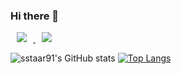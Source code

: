 ### Hi there 👋

<a href="https://www.instagram.com/sstaar_mx/">
    <img src="https://img.shields.io/badge/Instagram-go-important?style=flat&logo=Instagram"
        style="height : auto; margin-left : 10px; margin-right : 10px;"/>
</a>
<a href="https://velog.io/@sstaar91">
    <img 
        src="http://img.shields.io/badge/Velog-go-important?style=flat&logo=Blogger"
        style="height : auto; margin-left : 10px; margin-right : 10px;"/>
</a>

![sstaar91's GitHub stats](https://github-readme-stats.vercel.app/api?username=sstaar91&show_icons=true&theme=Gradient) [![Top Langs](https://github-readme-stats.vercel.app/api/top-langs/?username=sstaar91&layout=compact)](https://github.com/sstaar91/github-readme-stats)
